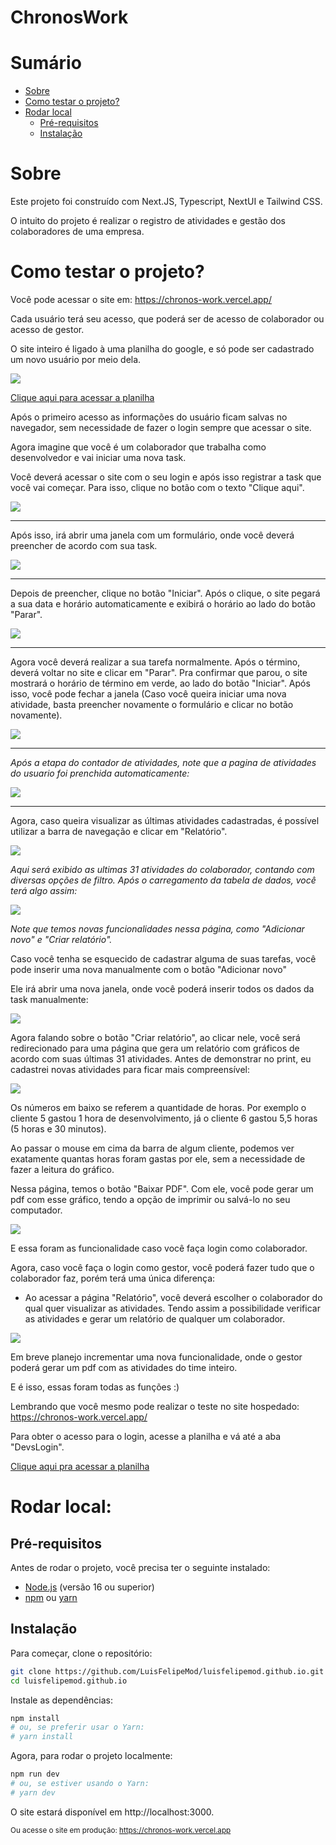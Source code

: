 # ChronosWork

# Sumário
- [Sobre](#Sobre)
- [Como testar o projeto?](#como-testar-o-projeto)
- [Rodar local](#rodal-local)
	- [Pré-requisitos](#pré-requisitos)
	- [Instalação](#instalação)

# Sobre 

Este projeto foi construído com Next.JS, Typescript, NextUI e Tailwind CSS.

O intuito do projeto é realizar o registro de atividades e gestão dos colaboradores de uma empresa. 

# Como testar o projeto?

Você pode acessar o site em: https://chronos-work.vercel.app/

Cada usuário terá seu acesso, que poderá ser de acesso de colaborador ou acesso de gestor. 

O site inteiro é ligado à uma planilha do google, e só pode ser cadastrado um novo usuário por meio dela.

![](img/1.png)

[Clique aqui para acessar a planilha](https://docs.google.com/spreadsheets/d/13rBpIoIKqcoNdXkT16BmzSK11WaKQfQIcmEmDOZmaPA/edit?gid=569383495#gid=569383495)

Após o primeiro acesso as informações do usuário ficam salvas no navegador, sem necessidade de fazer o login sempre que acessar o site.

Agora imagine que você é um colaborador que trabalha como desenvolvedor e vai iniciar uma nova task. 

Você deverá acessar o site com o seu login e após isso registrar a task que você vai começar. Para isso, clique no botão com o texto "Clique aqui".

![](img/2.png)

---

Após isso, irá abrir uma janela com um formulário, onde você deverá preencher de acordo com sua task.

![](img/3.png)

---

Depois de preencher, clique no botão "Iniciar". Após o clique, o site pegará a sua data e horário automaticamente e exibirá o horário ao lado do botão "Parar".

![](img/4.png)

---

Agora você deverá realizar a sua tarefa normalmente. Após o término, deverá voltar no site e clicar em "Parar". Pra confirmar que parou, o site mostrará o horário de término em verde, ao lado do botão "Iniciar". Após isso, você pode fechar a janela (Caso você queira iniciar uma nova atividade, basta preencher novamente o formulário e clicar no botão novamente).

![](img/5.png)

---

*Após a etapa do contador de atividades, note que a pagina de atividades do usuario foi prenchida automaticamente:*

![](img/6.png)


---

Agora, caso queira visualizar as últimas atividades cadastradas, é possível utilizar a barra de navegação e clicar em "Relatório".

![](img/7.png)

*Aqui será exibido as ultimas 31 atividades do colaborador, contando com diversas opções de filtro. Após o carregamento da tabela de dados, você terá algo assim:*

![](img/8.png)

*Note que temos novas funcionalidades nessa página, como "Adicionar novo" e "Criar relatório".*

Caso você tenha se esquecido de cadastrar alguma de suas tarefas, você pode inserir uma nova manualmente com o botão "Adicionar novo"

Ele irá abrir uma nova janela, onde você poderá inserir todos os dados da task manualmente:

![](img/9.png)

Agora falando sobre o botão "Criar relatório", ao clicar nele, você será redirecionado para uma página que gera um relatório com gráficos de acordo com suas últimas 31 atividades. Antes de demonstrar no print, eu cadastrei novas atividades para ficar mais compreensível:

![](img/10.png)

Os números em baixo se referem a quantidade de horas. Por exemplo o cliente 5 gastou 1 hora de desenvolvimento, já o cliente 6 gastou 5,5 horas (5 horas e 30 minutos).

Ao passar o mouse em cima da barra de algum cliente, podemos ver exatamente quantas horas foram gastas por ele, sem a necessidade de fazer a leitura do gráfico.

Nessa página, temos o botão "Baixar PDF". Com ele, você pode gerar um pdf com esse gráfico, tendo a opção de imprimir ou salvá-lo no seu computador.

![](img/11.png)

E essa foram as funcionalidade caso você faça login como colaborador.

Agora, caso você faça o login como gestor, você poderá fazer tudo que o colaborador faz, porém terá uma única diferença:

- Ao acessar a página "Relatório", você deverá escolher o colaborador do qual quer visualizar as atividades. Tendo assim a possibilidade verificar as atividades e gerar um relatório de qualquer um colaborador. 

![](img/12.png)

Em breve planejo incrementar uma nova funcionalidade, onde o gestor poderá gerar um pdf com as atividades do time inteiro.

E é isso, essas foram todas as funções :)

Lembrando que você mesmo pode realizar o teste no site hospedado: https://chronos-work.vercel.app/

Para obter o acesso para o login, acesse a planilha e vá até a aba "DevsLogin".

[Clique aqui pra acessar a planilha](https://docs.google.com/spreadsheets/d/13rBpIoIKqcoNdXkT16BmzSK11WaKQfQIcmEmDOZmaPA/edit?gid=569383495#gid=569383495)

# Rodar local:

## Pré-requisitos

Antes de rodar o projeto, você precisa ter o seguinte instalado:

- [Node.js](https://nodejs.org) (versão 16 ou superior)
- [npm](https://www.npmjs.com/) ou [yarn](https://yarnpkg.com/)

## Instalação

Para começar, clone o repositório:

```bash
git clone https://github.com/LuisFelipeMod/luisfelipemod.github.io.git
cd luisfelipemod.github.io
```

Instale as dependências:

```bash
npm install
# ou, se preferir usar o Yarn:
# yarn install
```

Agora, para rodar o projeto localmente:

```bash
npm run dev
# ou, se estiver usando o Yarn:
# yarn dev
```
O site estará disponível em http://localhost:3000.

<sub>Ou acesse o site em produção: https://chronos-work.vercel.app</sub>

